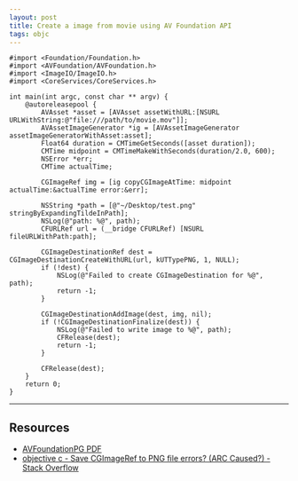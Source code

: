 ```yaml
---
layout: post
title: Create a image from movie using AV Foundation API
tags: objc
---
```


```objc
#import <Foundation/Foundation.h>
#import <AVFoundation/AVFoundation.h>
#import <ImageIO/ImageIO.h>
#import <CoreServices/CoreServices.h>

int main(int argc, const char ** argv) {
    @autoreleasepool {
        AVAsset *asset = [AVAsset assetWithURL:[NSURL URLWithString:@"file:///path/to/movie.mov"]];
        AVAssetImageGenerator *ig = [AVAssetImageGenerator assetImageGeneratorWithAsset:asset];
        Float64 duration = CMTimeGetSeconds([asset duration]);
        CMTime midpoint = CMTimeMakeWithSeconds(duration/2.0, 600);
        NSError *err;
        CMTime actualTime;
        
        CGImageRef img = [ig copyCGImageAtTime: midpoint actualTime:&actualTime error:&err];
        
        NSString *path = [@"~/Desktop/test.png" stringByExpandingTildeInPath];
        NSLog(@"path: %@", path);
        CFURLRef url = (__bridge CFURLRef) [NSURL fileURLWithPath:path];
        
        CGImageDestinationRef dest = CGImageDestinationCreateWithURL(url, kUTTypePNG, 1, NULL);
        if (!dest) {
            NSLog(@"Failed to create CGImageDestination for %@", path);
            return -1;
        }
        
        CGImageDestinationAddImage(dest, img, nil);
        if (!CGImageDestinationFinalize(dest)) {
            NSLog(@"Failed to write image to %@", path);
            CFRelease(dest);
            return -1;
        }
        
        CFRelease(dest);
    }
    return 0;
}
```

----

## Resources

- [ AVFoundationPG PDF ]( https://developer.apple.com/jp/documentation/AVFoundationPG.pdf )
- [ objective c - Save CGImageRef to PNG file errors? (ARC Caused?) - Stack Overflow ]( http://stackoverflow.com/questions/8225838/save-cgimageref-to-png-file-errors-arc-caused )



